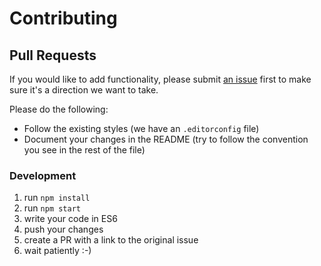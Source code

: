 # Contributing

## Pull Requests

If you would like to add functionality, please submit [an issue](https://github.com/MABelanger/mailatt/issues)
first to make sure it's a direction we want to take.

Please do the following:
* Follow the existing styles (we have an `.editorconfig` file)
* Document your changes in the README (try to follow the convention you see in the rest of the file)

### Development

1. run `npm install`
2. run `npm start`
3. write your code in ES6
7. push your changes
8. create a PR with a link to the original issue
9. wait patiently :-)
